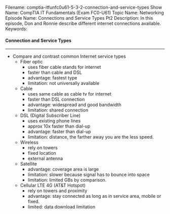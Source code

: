 Filename: comptia-itfunfc0u61-5-3-2-connection-and-service-types
Show Name: CompTIA IT Fundamentals (Exam FC0-U61)
Topic Name: Networking
Episode Name: Connections and Service Types Pt2
Description: In this episode, Don and Ronnie describe different internet connections available. 
Keywords:

#### Connection and Service Types
---

* Compare and contrast common Internet service types 
	+ Fiber optic 
		- uses fiber cable stands for internet
		- faster than cable and DSL
		- advantage: fastest type 
		- limitation: not universally available
	+ Cable
		- uses same cable as cable tv for internet
		- faster than DSL connection
		- advantage: widespread and good bandwidth
		- limitation: shared connection
	+ DSL (Digital Subscriber Line)
		- uses existing phone lines
		- approx 10x faster than dial-up
		- advantage: faster than dial-up
		- limitation: distance, the farther away you are the less speed.
	+ Wireless
		- rely on towers
		- fixed location
		- external antenna 
	+ Satellite
		- advantage: coverage area is large
		- limitation: slower because signal has to bounce into space
		- limitation: limited GBs by comparison.
	+ Cellular LTE 4G (AT&T Hotspot)
		- rely on towers and proximity
		- advantage: stay connected as long as in service area, mobile or fixed.
		- limited: data download limitation
